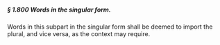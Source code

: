 ##### § 1.800 Words in the singular form. #####

Words in this subpart in the singular form shall be deemed to import the plural, and vice versa, as the context may require.